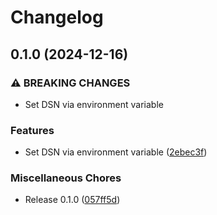 # Changelog

## 0.1.0 (2024-12-16)


### ⚠ BREAKING CHANGES

* Set DSN via environment variable

### Features

* Set DSN via environment variable ([2ebec3f](https://github.com/cdriehuys/flight-school/commit/2ebec3fe1f7e68a25b8d59ed4713156ea5daca9a))


### Miscellaneous Chores

* Release 0.1.0 ([057ff5d](https://github.com/cdriehuys/flight-school/commit/057ff5dd8f85eacdae2879faa84d3d4958f8ec6a))
